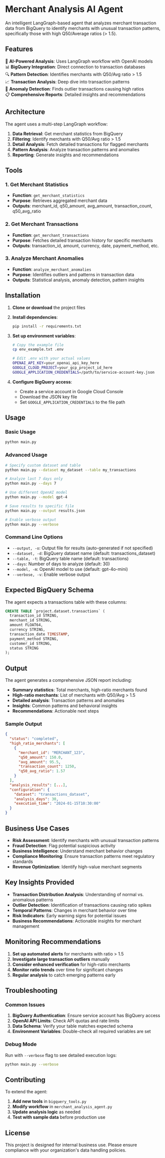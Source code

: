 # Merchant Analysis AI Agent

An intelligent LangGraph-based agent that analyzes merchant transaction data from BigQuery to identify merchants with unusual transaction patterns, specifically those with high Q50/Average ratios (> 1.5).

## Features

🤖 **AI-Powered Analysis**: Uses LangGraph workflow with OpenAI models  
📊 **BigQuery Integration**: Direct connection to transaction databases  
🔍 **Pattern Detection**: Identifies merchants with Q50/Avg ratio > 1.5  
📈 **Transaction Analysis**: Deep dive into transaction patterns  
🚨 **Anomaly Detection**: Finds outlier transactions causing high ratios  
📋 **Comprehensive Reports**: Detailed insights and recommendations  

## Architecture

The agent uses a multi-step LangGraph workflow:

1. **Data Retrieval**: Get merchant statistics from BigQuery
2. **Filtering**: Identify merchants with Q50/Avg ratio > 1.5  
3. **Detail Analysis**: Fetch detailed transactions for flagged merchants
4. **Pattern Analysis**: Analyze transaction patterns and anomalies
5. **Reporting**: Generate insights and recommendations

## Tools

### 1. Get Merchant Statistics
- **Function**: `get_merchant_statistics`
- **Purpose**: Retrieves aggregated merchant data
- **Outputs**: merchant_id, q50_amount, avg_amount, transaction_count, q50_avg_ratio

### 2. Get Merchant Transactions  
- **Function**: `get_merchant_transactions`
- **Purpose**: Fetches detailed transaction history for specific merchants
- **Outputs**: transaction_id, amount, currency, date, payment_method, etc.

### 3. Analyze Merchant Anomalies
- **Function**: `analyze_merchant_anomalies`
- **Purpose**: Identifies outliers and patterns in transaction data
- **Outputs**: Statistical analysis, anomaly detection, pattern insights

## Installation

1. **Clone or download** the project files

2. **Install dependencies**:
   ```bash
   pip install -r requirements.txt
   ```

3. **Set up environment variables**:
   ```bash
   # Copy the example file
   cp env_example.txt .env
   
   # Edit .env with your actual values
   OPENAI_API_KEY=your_openai_api_key_here
   GOOGLE_CLOUD_PROJECT=your_gcp_project_id_here
   GOOGLE_APPLICATION_CREDENTIALS=/path/to/service-account-key.json
   ```

4. **Configure BigQuery access**:
   - Create a service account in Google Cloud Console
   - Download the JSON key file
   - Set `GOOGLE_APPLICATION_CREDENTIALS` to the file path

## Usage

### Basic Usage

```bash
python main.py
```

### Advanced Usage

```bash
# Specify custom dataset and table
python main.py --dataset my_dataset --table my_transactions

# Analyze last 7 days only
python main.py --days 7

# Use different OpenAI model
python main.py --model gpt-4

# Save results to specific file
python main.py --output results.json

# Enable verbose output
python main.py --verbose
```

### Command Line Options

- `--output, -o`: Output file for results (auto-generated if not specified)
- `--dataset, -d`: BigQuery dataset name (default: transactions_dataset)
- `--table, -t`: BigQuery table name (default: transactions)  
- `--days`: Number of days to analyze (default: 30)
- `--model, -m`: OpenAI model to use (default: gpt-4o-mini)
- `--verbose, -v`: Enable verbose output

## Expected BigQuery Schema

The agent expects a transactions table with these columns:

```sql
CREATE TABLE `project.dataset.transactions` (
  transaction_id STRING,
  merchant_id STRING,
  amount FLOAT64,
  currency STRING,
  transaction_date TIMESTAMP,
  payment_method STRING,
  customer_id STRING,
  status STRING
);
```

## Output

The agent generates a comprehensive JSON report including:

- **Summary statistics**: Total merchants, high-ratio merchants found
- **High-ratio merchants**: List of merchants with Q50/Avg > 1.5
- **Detailed analysis**: Transaction patterns and anomalies
- **Insights**: Common patterns and behavioral insights
- **Recommendations**: Actionable next steps

### Sample Output

```json
{
  "status": "completed",
  "high_ratio_merchants": [
    {
      "merchant_id": "MERCHANT_123",
      "q50_amount": 150.0,
      "avg_amount": 95.5,
      "transaction_count": 1250,
      "q50_avg_ratio": 1.57
    }
  ],
  "analysis_results": [...],
  "configuration": {
    "dataset": "transactions_dataset",
    "analysis_days": 30,
    "execution_time": "2024-01-15T10:30:00"
  }
}
```

## Business Use Cases

- **Risk Assessment**: Identify merchants with unusual transaction patterns
- **Fraud Detection**: Flag potential suspicious activity
- **Business Intelligence**: Understand merchant behavior changes
- **Compliance Monitoring**: Ensure transaction patterns meet regulatory standards
- **Revenue Optimization**: Identify high-value merchant segments

## Key Insights Provided

- **Transaction Distribution Analysis**: Understanding of normal vs. anomalous patterns
- **Outlier Detection**: Identification of transactions causing ratio spikes  
- **Temporal Patterns**: Changes in merchant behavior over time
- **Risk Indicators**: Early warning signs for potential issues
- **Business Recommendations**: Actionable insights for merchant management

## Monitoring Recommendations

1. **Set up automated alerts** for merchants with ratio > 1.5
2. **Investigate large transaction outliers** manually
3. **Consider enhanced verification** for high-ratio merchants  
4. **Monitor ratio trends** over time for significant changes
5. **Regular analysis** to catch emerging patterns early

## Troubleshooting

### Common Issues

1. **BigQuery Authentication**: Ensure service account has BigQuery access
2. **OpenAI API Limits**: Check API quotas and rate limits
3. **Data Schema**: Verify your table matches expected schema
4. **Environment Variables**: Double-check all required variables are set

### Debug Mode

Run with `--verbose` flag to see detailed execution logs:

```bash
python main.py --verbose
```

## Contributing

To extend the agent:

1. **Add new tools** in `bigquery_tools.py`
2. **Modify workflow** in `merchant_analysis_agent.py`
3. **Update analysis logic** as needed
4. **Test with sample data** before production use

## License

This project is designed for internal business use. Please ensure compliance with your organization's data handling policies.
